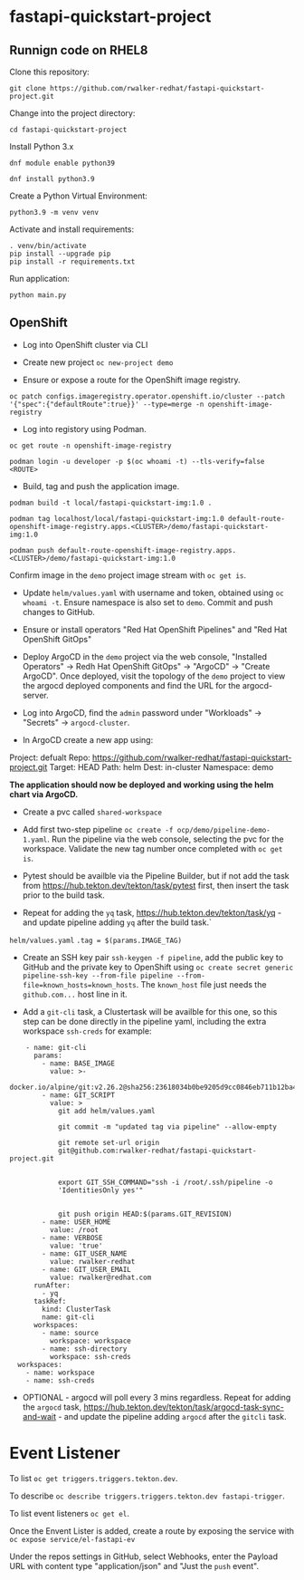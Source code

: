 # fastapi-quickstart-project

## Runnign code on RHEL8

Clone this repository:

```shell
git clone https://github.com/rwalker-redhat/fastapi-quickstart-project.git
```

Change into the project directory:

```shell
cd fastapi-quickstart-project
```

Install Python 3.x

```shell
dnf module enable python39
```

```shell
dnf install python3.9
```

Create a Python Virtual Environment:

```shell
python3.9 -m venv venv
````

Activate and install requirements:

```shell
. venv/bin/activate
pip install --upgrade pip
pip install -r requirements.txt 
```

Run application:

```shell
python main.py
```

## OpenShift 

* Log into OpenShift cluster via CLI

* Create new project `oc new-project demo`

* Ensure or expose a route for the OpenShift image registry.

`oc patch configs.imageregistry.operator.openshift.io/cluster --patch '{"spec":{"defaultRoute":true}}' --type=merge -n openshift-image-registry`

* Log into registory using Podman.

`oc get route -n openshift-image-registry`

`podman login -u developer -p $(oc whoami -t) --tls-verify=false <ROUTE>`

* Build, tag and push the application image.

`podman build -t local/fastapi-quickstart-img:1.0 .`

`podman tag localhost/local/fastapi-quickstart-img:1.0 default-route-openshift-image-registry.apps.<CLUSTER>/demo/fastapi-quickstart-img:1.0`

`podman push default-route-openshift-image-registry.apps.<CLUSTER>/demo/fastapi-quickstart-img:1.0`

Confirm image in the `demo` project image stream with `oc get is`.

* Update `helm/values.yaml` with username and token, obtained using `oc whoami -t`. Ensure namespace is also set to `demo`. Commit and push changes to GitHub.

* Ensure or install operators "Red Hat OpenShift Pipelines" and "Red Hat OpenShift GitOps"

* Deploy ArgoCD in the `demo` project via the web console, "Installed Operators" -> Redh Hat OpenShift GitOps" -> "ArgoCD" -> "Create ArgoCD". Once deployed, visit the topology of the `demo` project to view the argocd deployed components and find the URL for the argocd-server. 

* Log into ArgoCD, find the `admin` password under "Workloads" -> "Secrets" -> `argocd-cluster`. 

* In ArgoCD create a new app using:

Project: defualt
Repo: https://github.com/rwalker-redhat/fastapi-quickstart-project.git
Target: HEAD
Path: helm
Dest: in-cluster
Namespace: demo

**The application should now be deployed and working using the helm chart via ArgoCD.**

* Create a pvc called `shared-workspace` 

* Add first two-step pipeline `oc create -f ocp/demo/pipeline-demo-1.yaml`. Run the pipeline via the web console, selecting the pvc for the workspace. Validate the new tag number once completed with `oc get is`.

* Pytest should be availble via the Pipeline Builder, but if not add the task from https://hub.tekton.dev/tekton/task/pytest first, then insert the task prior to the build task.

* Repeat for adding the `yq` task, https://hub.tekton.dev/tekton/task/yq - and update pipeline adding `yq` after the build task.`

`helm/values.yaml`
`.tag = $(params.IMAGE_TAG)`

* Create an SSH key pair `ssh-keygen -f pipeline`, add the public key to GitHub and the private key to OpenShift using `oc create secret generic pipeline-ssh-key --from-file pipeline --from-file=known_hosts=known_hosts`. The `known_host` file just needs the `github.com...` host line in it. 

* Add a `git-cli` task, a Clustertask will be availble for this one, so this step can be done directly in the pipeline yaml, including the extra workspace `ssh-creds` for example:

```
    - name: git-cli
      params:
        - name: BASE_IMAGE
          value: >-
            docker.io/alpine/git:v2.26.2@sha256:23618034b0be9205d9cc0846eb711b12ba4c9b468efdd8a59aac1d7b1a23363f
        - name: GIT_SCRIPT
          value: >
            git add helm/values.yaml

            git commit -m "updated tag via pipeline" --allow-empty

            git remote set-url origin
            git@github.com:rwalker-redhat/fastapi-quickstart-project.git


            export GIT_SSH_COMMAND="ssh -i /root/.ssh/pipeline -o
            'IdentitiesOnly yes'"


            git push origin HEAD:$(params.GIT_REVISION)
        - name: USER_HOME
          value: /root
        - name: VERBOSE
          value: 'true'
        - name: GIT_USER_NAME
          value: rwalker-redhat
        - name: GIT_USER_EMAIL
          value: rwalker@redhat.com
      runAfter:
        - yq
      taskRef:
        kind: ClusterTask
        name: git-cli
      workspaces:
        - name: source
          workspace: workspace
        - name: ssh-directory
          workspace: ssh-creds
  workspaces:
    - name: workspace
    - name: ssh-creds
```

* OPTIONAL - argocd will poll every 3 mins regardless. Repeat for adding the `argocd` task, https://hub.tekton.dev/tekton/task/argocd-task-sync-and-wait - and update the pipeline adding `argocd` after the `gitcli` task.





# Event Listener



To list `oc get triggers.triggers.tekton.dev`.

To describe `oc describe triggers.triggers.tekton.dev fastapi-trigger`.


To list event listeners `oc get el`.

Once the Envent Lister is added, create a route by exposing the service with `oc expose service/el-fastapi-ev`

Under the repos settings in GitHub, select Webhooks, enter the Payload URL with content type "application/json" and "Just the `push` event".